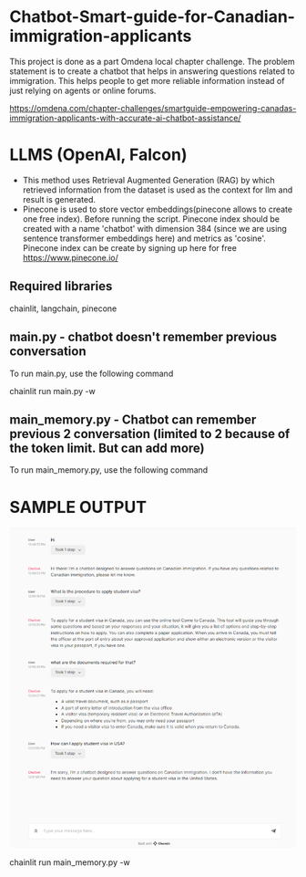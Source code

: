 # Chatbot-Smart-guide-for-Canadian-immigration-applicants
This project is done as a part Omdena local chapter challenge. The problem statement is to create a chatbot that helps in answering questions related to immigration. This helps people to get more reliable information instead of just relying on agents or online forums.

https://omdena.com/chapter-challenges/smartguide-empowering-canadas-immigration-applicants-with-accurate-ai-chatbot-assistance/


# LLMS (OpenAI, Falcon)
- This method uses Retrieval Augmented Generation (RAG) by which retrieved information from the dataset is used as the context for llm and result is generated.
- Pinecone is used to store vector embeddings(pinecone allows to create one free index). Before running the script. Pinecone index should be created with a name 'chatbot' with dimension 384 (since we are using sentence transformer embeddings here) and metrics as 'cosine'.
Pinecone index can be create by signing up here for free https://www.pinecone.io/

## Required libraries
chainlit, langchain, pinecone

## main.py -  chatbot doesn't remember previous conversation

To run main.py, use the following command

chainlit run main.py -w

## main_memory.py -  Chatbot can remember previous 2 conversation (limited to 2 because of the token limit. But can add more)

To run main_memory.py, use the following command
# SAMPLE OUTPUT
![Screenshot](sample_output.png)

chainlit run main_memory.py -w


